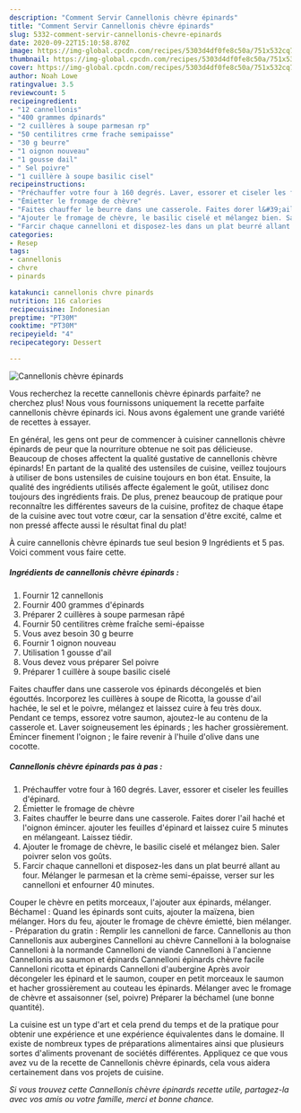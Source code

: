 ```yaml
---
description: "Comment Servir Cannellonis chèvre épinards"
title: "Comment Servir Cannellonis chèvre épinards"
slug: 5332-comment-servir-cannellonis-chevre-epinards
date: 2020-09-22T15:10:58.870Z
image: https://img-global.cpcdn.com/recipes/5303d4df0fe8c50a/751x532cq70/cannellonis-chevre-epinards-photo-principale-de-la-recette.jpg
thumbnail: https://img-global.cpcdn.com/recipes/5303d4df0fe8c50a/751x532cq70/cannellonis-chevre-epinards-photo-principale-de-la-recette.jpg
cover: https://img-global.cpcdn.com/recipes/5303d4df0fe8c50a/751x532cq70/cannellonis-chevre-epinards-photo-principale-de-la-recette.jpg
author: Noah Lowe
ratingvalue: 3.5
reviewcount: 5
recipeingredient:
- "12 cannellonis"
- "400 grammes dpinards"
- "2 cuillères à soupe parmesan rp"
- "50 centilitres crme frache semipaisse"
- "30 g beurre"
- "1 oignon nouveau"
- "1 gousse dail"
- " Sel poivre"
- "1 cuillère à soupe basilic cisel"
recipeinstructions:
- "Préchauffer votre four à 160 degrés. Laver, essorer et ciseler les feuilles d&#39;épinard."
- "Émietter le fromage de chèvre"
- "Faites chauffer le beurre dans une casserole. Faites dorer l&#39;ail haché et l&#39;oignon émincer. ajouter les feuilles d&#39;épinard et laissez cuire 5 minutes en mélangeant. Laissez tiédir."
- "Ajouter le fromage de chèvre, le basilic ciselé et mélangez bien. Saler poivrer selon vos goûts."
- "Farcir chaque cannelloni et disposez-les dans un plat beurré allant au four. Mélanger le parmesan et la crème semi-épaisse, verser sur les cannelloni et enfourner 40 minutes."
categories:
- Resep
tags:
- cannellonis
- chvre
- pinards

katakunci: cannellonis chvre pinards 
nutrition: 116 calories
recipecuisine: Indonesian
preptime: "PT30M"
cooktime: "PT30M"
recipeyield: "4"
recipecategory: Dessert

---
```



![Cannellonis chèvre épinards](https://img-global.cpcdn.com/recipes/5303d4df0fe8c50a/751x532cq70/cannellonis-chevre-epinards-photo-principale-de-la-recette.jpg)

Vous recherchez la recette cannellonis chèvre épinards parfaite? ne cherchez plus! Nous vous fournissons uniquement la recette parfaite cannellonis chèvre épinards ici. Nous avons également une grande variété de recettes à essayer.

En général, les gens ont peur de commencer à cuisiner cannellonis chèvre épinards de peur que la nourriture obtenue ne soit pas délicieuse. Beaucoup de choses affectent la qualité gustative de cannellonis chèvre épinards! En partant de la qualité des ustensiles de cuisine, veillez toujours à utiliser de bons ustensiles de cuisine toujours en bon état. Ensuite, la qualité des ingrédients utilisés affecte également le goût, utilisez donc toujours des ingrédients frais. De plus, prenez beaucoup de pratique pour reconnaître les différentes saveurs de la cuisine, profitez de chaque étape de la cuisine avec tout votre cœur, car la sensation d'être excité, calme et non pressé affecte aussi le résultat final du plat!

<!--inarticleads1-->

À cuire cannellonis chèvre épinards tue seul besion 9 Ingrédients et 5 pas. Voici comment vous faire cette.

##### Ingrédients de cannellonis chèvre épinards :

1. Fournir 12 cannellonis
1. Fournir 400 grammes d&#39;épinards
1. Préparer 2 cuillères à soupe parmesan râpé
1. Fournir 50 centilitres crème fraîche semi-épaisse
1. Vous avez besoin 30 g beurre
1. Fournir 1 oignon nouveau
1. Utilisation 1 gousse d&#39;ail
1. Vous devez vous préparer  Sel poivre
1. Préparer 1 cuillère à soupe basilic ciselé


Faites chauffer dans une casserole vos épinards décongelés et bien égouttés. Incorporez les cuillères à soupe de Ricotta, la gousse d&#39;ail hachée, le sel et le poivre, mélangez et laissez cuire à feu très doux. Pendant ce temps, essorez votre saumon, ajoutez-le au contenu de la casserole et. Laver soigneusement les épinards ; les hacher grossièrement. Émincer finement l&#39;oignon ; le faire revenir à l&#39;huile d&#39;olive dans une cocotte. 

<!--inarticleads2-->

##### Cannellonis chèvre épinards pas à pas :

1. Préchauffer votre four à 160 degrés. Laver, essorer et ciseler les feuilles d&#39;épinard.
1. Émietter le fromage de chèvre
1. Faites chauffer le beurre dans une casserole. Faites dorer l&#39;ail haché et l&#39;oignon émincer. ajouter les feuilles d&#39;épinard et laissez cuire 5 minutes en mélangeant. Laissez tiédir.
1. Ajouter le fromage de chèvre, le basilic ciselé et mélangez bien. Saler poivrer selon vos goûts.
1. Farcir chaque cannelloni et disposez-les dans un plat beurré allant au four. Mélanger le parmesan et la crème semi-épaisse, verser sur les cannelloni et enfourner 40 minutes.


Couper le chèvre en petits morceaux, l&#39;ajouter aux épinards, mélanger. Béchamel : Quand les épinards sont cuits, ajouter la maïzena, bien mélanger. Hors du feu, ajouter le fromage de chèvre émietté, bien mélanger. - Préparation du gratin : Remplir les cannelloni de farce. Cannellonis au thon Cannellonis aux aubergines Cannelloni au chèvre Cannelloni à la bolognaise Cannelloni à la normande Cannelloni de viande Cannelloni à l&#39;ancienne Cannellonis au saumon et épinards Cannelloni épinards chèvre facile Cannelloni ricotta et épinards Cannelloni d&#39;aubergine Après avoir décongeler les épinard et le saumon, couper en petit morceaux le saumon et hacher grossièrement au couteau les épinards. Mélanger avec le fromage de chèvre et assaisonner (sel, poivre) Préparer la béchamel (une bonne quantité). 

<!--inarticleads1-->

<p>
La cuisine est un type d'art et cela prend du temps et de la pratique pour obtenir une expérience et une expérience équivalentes dans le domaine. Il existe de nombreux types de préparations alimentaires ainsi que plusieurs sortes d'aliments provenant de sociétés différentes. Appliquez ce que vous avez vu de la recette de Cannellonis chèvre épinards, cela vous aidera certainement dans vos projets de cuisine.
</p>

<p>
<i>Si vous trouvez cette Cannellonis chèvre épinards recette utile, partagez-la avec vos amis ou votre famille, merci et bonne chance.</i>
</p>
